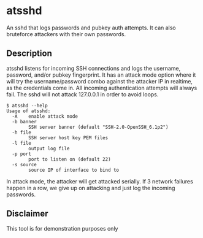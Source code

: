 # atsshd
An sshd that logs passwords and pubkey auth attempts.  It can also bruteforce attackers with their own passwords.

## Description
atsshd listens for incoming SSH connections and logs the username, password, and/or pubkey fingerprint.  It has an attack mode option where it will try the username/password combo against the attacker IP in realtime, as the credentials come in.  All incoming authentication attempts will always fail.  The sshd will not attack 127.0.0.1 in order to avoid loops.

```console
$ atsshd --help
Usage of atsshd:
  -A	enable attack mode
  -b banner
    	SSH server banner (default "SSH-2.0-OpenSSH_6.1p2")
  -h file
    	SSH server host key PEM files
  -l file
    	output log file
  -p port
    	port to listen on (default 22)
  -s source
    	source IP of interface to bind to
```

In attack mode, the attacker will get attacked serially.  If 3 network failures happen in a row, we give up on attacking and just log the incoming passwords.

## Disclaimer
This tool is for demonstration purposes only
